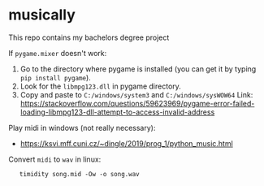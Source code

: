 # musically
This repo contains my bachelors degree project

If `pygame.mixer` doesn't work:
   1.  Go to the directory where pygame is installed (you can get it by typing `pip install pygame`).
   2.  Look for the `libmpg123.dll` in pygame directory.
   3.  Copy and paste to `C:/windows/system3` and `C:/windows/sysWOW64`
   Link: https://stackoverflow.com/questions/59623969/pygame-error-failed-loading-libmpg123-dll-attempt-to-access-invalid-address

Play midi in windows (not really necessary):
   - https://ksvi.mff.cuni.cz/~dingle/2019/prog_1/python_music.html

Convert `midi` to `wav` in linux:
```
   timidity song.mid -Ow -o song.wav
```
